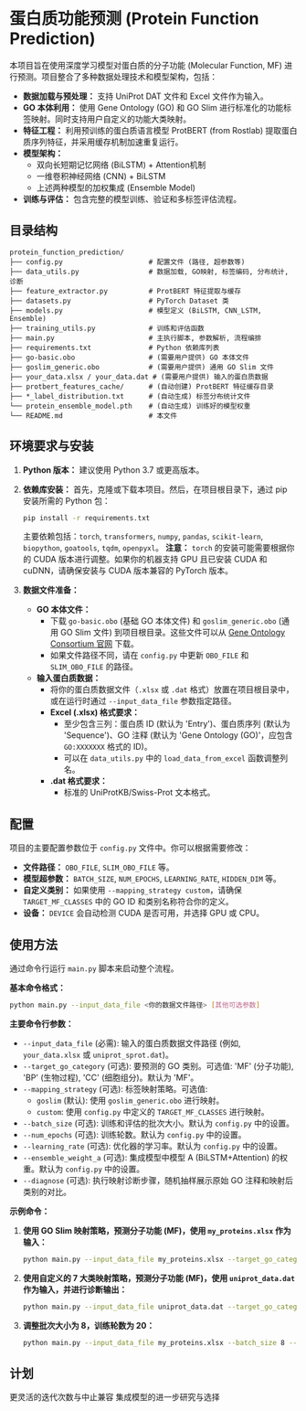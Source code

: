 # 蛋白质功能预测 (Protein Function Prediction)

本项目旨在使用深度学习模型对蛋白质的分子功能 (Molecular Function, MF) 进行预测。项目整合了多种数据处理技术和模型架构，包括：

*   **数据加载与预处理：** 支持 UniProt DAT 文件和 Excel 文件作为输入。
*   **GO 本体利用：** 使用 Gene Ontology (GO) 和 GO Slim 进行标准化的功能标签映射。同时支持用户自定义的功能大类映射。
*   **特征工程：** 利用预训练的蛋白质语言模型 ProtBERT (from Rostlab) 提取蛋白质序列特征，并采用缓存机制加速重复运行。
*   **模型架构：**
    *   双向长短期记忆网络 (BiLSTM) + Attention机制
    *   一维卷积神经网络 (CNN) + BiLSTM
    *   上述两种模型的加权集成 (Ensemble Model)
*   **训练与评估：** 包含完整的模型训练、验证和多标签评估流程。

## 目录结构

```
protein_function_prediction/
├── config.py                     # 配置文件 (路径, 超参数等)
├── data_utils.py                 # 数据加载, GO映射, 标签编码, 分布统计, 诊断
├── feature_extractor.py          # ProtBERT 特征提取与缓存
├── datasets.py                   # PyTorch Dataset 类
├── models.py                     # 模型定义 (BiLSTM, CNN_LSTM, Ensemble)
├── training_utils.py             # 训练和评估函数
├── main.py                       # 主执行脚本, 参数解析, 流程编排
├── requirements.txt              # Python 依赖库列表
├── go-basic.obo                  # (需要用户提供) GO 本体文件
├── goslim_generic.obo            # (需要用户提供) 通用 GO Slim 文件
├── your_data.xlsx / your_data.dat # (需要用户提供) 输入的蛋白质数据
├── protbert_features_cache/      # (自动创建) ProtBERT 特征缓存目录
├── *_label_distribution.txt      # (自动生成) 标签分布统计文件
└── protein_ensemble_model.pth    # (自动生成) 训练好的模型权重
└── README.md                     # 本文件
```

## 环境要求与安装

1.  **Python 版本：** 建议使用 Python 3.7 或更高版本。
2.  **依赖库安装：**
    首先，克隆或下载本项目。然后，在项目根目录下，通过 pip 安装所需的 Python 包：
    ```bash
    pip install -r requirements.txt
    ```
    主要依赖包括：`torch`, `transformers`, `numpy`, `pandas`, `scikit-learn`, `biopython`, `goatools`, `tqdm`, `openpyxl`。
    **注意：** `torch` 的安装可能需要根据你的 CUDA 版本进行调整。如果你的机器支持 GPU 且已安装 CUDA 和 cuDNN，请确保安装与 CUDA 版本兼容的 PyTorch 版本。

3.  **数据文件准备：**
    *   **GO 本体文件：**
        *   下载 `go-basic.obo` (基础 GO 本体文件) 和 `goslim_generic.obo` (通用 GO Slim 文件) 到项目根目录。这些文件可以从 [Gene Ontology Consortium 官网](http://geneontology.org/docs/download-ontology/) 下载。
        *   如果文件路径不同，请在 `config.py` 中更新 `OBO_FILE` 和 `SLIM_OBO_FILE` 的路径。
    *   **输入蛋白质数据：**
        *   将你的蛋白质数据文件（`.xlsx` 或 `.dat` 格式）放置在项目根目录中，或在运行时通过 `--input_data_file` 参数指定路径。
        *   **Excel (.xlsx) 格式要求：**
            *   至少包含三列：蛋白质 ID (默认为 'Entry')、蛋白质序列 (默认为 'Sequence')、GO 注释 (默认为 'Gene Ontology (GO)'，应包含 `GO:XXXXXXX` 格式的 ID)。
            *   可以在 `data_utils.py` 中的 `load_data_from_excel` 函数调整列名。
        *   **.dat 格式要求：**
            *   标准的 UniProtKB/Swiss-Prot 文本格式。

## 配置

项目的主要配置参数位于 `config.py` 文件中。你可以根据需要修改：

*   **文件路径：** `OBO_FILE`, `SLIM_OBO_FILE` 等。
*   **模型超参数：** `BATCH_SIZE`, `NUM_EPOCHS`, `LEARNING_RATE`, `HIDDEN_DIM` 等。
*   **自定义类别：** 如果使用 `--mapping_strategy custom`，请确保 `TARGET_MF_CLASSES` 中的 GO ID 和类别名称符合你的定义。
*   **设备：** `DEVICE` 会自动检测 CUDA 是否可用，并选择 GPU 或 CPU。

## 使用方法

通过命令行运行 `main.py` 脚本来启动整个流程。

**基本命令格式：**

```bash
python main.py --input_data_file <你的数据文件路径> [其他可选参数]
```

**主要命令行参数：**

*   `--input_data_file` (必需): 输入的蛋白质数据文件路径 (例如, `your_data.xlsx` 或 `uniprot_sprot.dat`)。
*   `--target_go_category` (可选): 要预测的 GO 类别。可选值: 'MF' (分子功能), 'BP' (生物过程), 'CC' (细胞组分)。默认为 'MF'。
*   `--mapping_strategy` (可选): 标签映射策略。可选值:
    *   `goslim` (默认): 使用 `goslim_generic.obo` 进行映射。
    *   `custom`: 使用 `config.py` 中定义的 `TARGET_MF_CLASSES` 进行映射。
*   `--batch_size` (可选): 训练和评估的批次大小。默认为 `config.py` 中的设置。
*   `--num_epochs` (可选): 训练轮数。默认为 `config.py` 中的设置。
*   `--learning_rate` (可选): 优化器的学习率。默认为 `config.py` 中的设置。
*   `--ensemble_weight_a` (可选): 集成模型中模型 A (BiLSTM+Attention) 的权重。默认为 `config.py` 中的设置。
*   `--diagnose` (可选): 执行映射诊断步骤，随机抽样展示原始 GO 注释和映射后类别的对比。

**示例命令：**

1.  **使用 GO Slim 映射策略，预测分子功能 (MF)，使用 `my_proteins.xlsx` 作为输入：**
    ```bash
    python main.py --input_data_file my_proteins.xlsx --target_go_category MF --mapping_strategy goslim
    ```

2.  **使用自定义的 7 大类映射策略，预测分子功能 (MF)，使用 `uniprot_data.dat` 作为输入，并进行诊断输出：**
    ```bash
    python main.py --input_data_file uniprot_data.dat --target_go_category MF --mapping_strategy custom --diagnose
    ```

3.  **调整批次大小为 8，训练轮数为 20：**
    ```bash
    python main.py --input_data_file my_proteins.xlsx --batch_size 8 --num_epochs 20

## 计划
更灵活的迭代次数与中止兼容
集成模型的进一步研究与选择
    